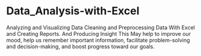 # Data_Analysis-with-Excel
Analyzing and Visualizing Data Cleaning and Preprocessing Data With Excel  and Creating Reports. And Producing Insight  This May help to improve our mood, help us remember important information, facilitate problem-solving and decision-making, and boost progress toward our goals.
